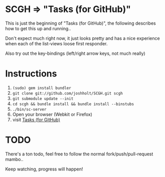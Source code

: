 # SCGH => "Tasks (for GitHub)"

This is just the beginning of "Tasks (for GitHub)", the following
describes how to get this up and running..

Don't expect much right now, it just looks pretty and has a nice
experience when each of the list-views loose first responder.

Also try out the key-bindings (left/right arrow keys, not much really)

# Instructions

1. `(sudo) gem install bundler`
2. `git clone git://github.com/joshholt/SCGH.git scgh`
3. `git submodule update --init`
4. `cd scgh && bundle install && bundle install --binstubs`
5. `./bin/sc-server`
6. Open your browser (Webkit or Firefox) 
7. visit [Tasks (for GitHub)](http://localhost:4020/scgh)

# TODO

There's a ton todo, feel free to follow the normal
fork/push/pull-request mambo..

Keep watching, progress will happen!
